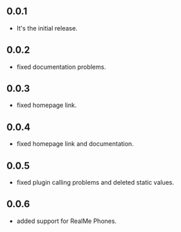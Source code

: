 ## 0.0.1

* It's the initial release.

## 0.0.2

* fixed documentation problems.

## 0.0.3

* fixed homepage link.

## 0.0.4

* fixed homepage link and documentation.

## 0.0.5

* fixed plugin calling problems and deleted static values.

## 0.0.6

* added support for RealMe Phones.